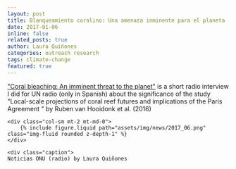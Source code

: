 ```yaml
---
layout: post
title: Blanqueamiento coralino: Una amenaza inminente para el planeta
date: 2017-01-06
inline: false
related_posts: true
author: Laura Quiñones
categories: outreach research
tags: climate-change
featured: true
---
```


["Coral bleaching: An imminent threat to the planet"](https://news.un.org/es/audio/2017/01/1419031) is a short radio interview I did for UN radio (only in Spanish) about the significance of the study "Local-scale projections of coral reef futures and implications of the Paris Agreement " by Ruben van Hooidonk et al. (2016)


<div class="row mt-2">
    
    <div class="col-sm mt-2 mt-md-0">
        {% include figure.liquid path="assets/img/news/2017_06.png" class="img-fluid rounded z-depth-1" %}
    </div>
    
    <div class="caption">
    Noticias ONU (radio) by Laura Quiñones
</div>

</div>



